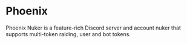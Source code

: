 # Phoenix
Phoenix Nuker is a feature-rich Discord server and account nuker that supports multi-token raiding, user and bot tokens.

